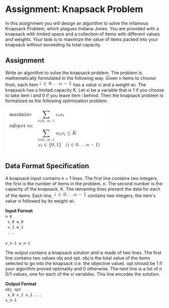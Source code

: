 Assignment: Knapsack Problem
=====================

In this assignment you will design an algorithm to solve the infamous Knapsack Problem, which
plagues Indiana Jones. You are provided with a knapsack with limited space and a collection of
items with different values and weights. Your task is to maximize the value of items packed into
your knapsack without exceeding its total capacity.


Assignment
----------------
Write an algorithm to solve the knapsack problem. The problem is mathematically formulated in
the following way. Given n items to choose from, each item ![](knapsack_0.png) has a value vi and a
weight wi. The knapsack has a limited capacity K. Let xi be a variable that is 1 if you choose
to take item i and 0 if you leave item i behind. Then the knapsack problem is formalized as the
following optimization problem:

![](knapsack_1.png)

Data Format Specification
-------------------------
A knapsack input contains n + 1 lines. The first line contains two integers, the first is the number
of items in the problem, n. The second number is the capacity of the knapsack, K. The remaining
lines present the data for each of the items. Each line, ![](knapsack_0.png) contains two integers, the
item's value vi followed by its weight wi.

<b>Input Format</b><br>
<code>n K<br>
v_0 w_0<br>
v_1 w_1<br>
...<br>
v_n-1 w_n-1</code>

The output contains a knapsack solution and is made of two lines. The first line contains two values
obj and opt. obj is the total value of the items selected to go into the knapsack (i.e. the objective
value). opt should be 1 if your algorithm proved optimality and 0 otherwise. The next line is a list
of n 0/1-values, one for each of the xi variables. This line encodes the solution.

<b>Output Format</b><br>
<code>obj opt<br>
x_0 x_1 x_2 ... x_n-1</code>

